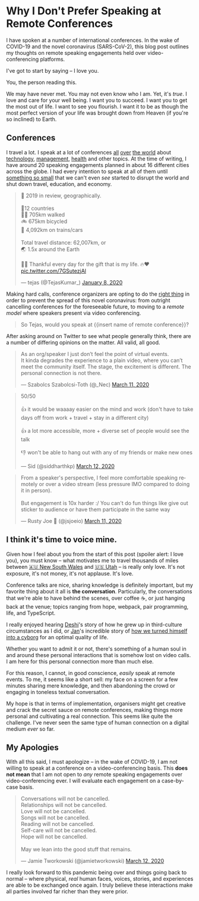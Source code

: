 # Why I Don't Prefer Speaking at Remote Conferences

I have spoken at a number of international conferences. In the wake of COVID-19 and the novel coronavirus (SARS-CoV-2),
this blog post outlines my thoughts on remote speaking engagements held over video-conferencing platforms.

I've got to start by saying – I love you.

You, the person reading this.

We may have never met. You may not even know who I am. Yet, it's _true_. I love and care for your well being. I want you
to succeed. I want you to get the most out of life. I want to see you flourish. I want it to be as though the most
perfect version of your life was brought down from Heaven (if you're so inclined) to Earth.

## Conferences

I travel a lot. I speak at a lot of conferences [all](https://www.youtube.com/watch?v=9jNu1k4Bwa8)
[over](https://www.youtube.com/watch?v=ZsBW4S8hYMU) [the world](https://www.youtube.com/watch?v=9xL0a6YJIQU) about
[technology](https://www.youtube.com/watch?v=f2mMOiCSj5c&feature=youtu.be),
[management](https://www.youtube.com/watch?v=rdiUFma8QJU), [health](https://www.youtube.com/watch?v=TUIcTl9Hto4) and
other topics. At the time of writing, I have around 20 speaking engagements planned in about 16 different cities across
the globe. I had every intention to speak at all of them until
[something so small](https://www.who.int/emergencies/diseases/novel-coronavirus-2019) that we can't even _see_ started
to disrupt the world and shut down travel, education, and economy.

<blockquote class="twitter-tweet"><p lang="en" dir="ltr">🧐 2019 in review, geographically.<br><br>🚩12 countries<br>🚶🏾 705km walked<br>🚲 675km bicycled<br>🚞 4,092km on trains/cars <br><br>Total travel distance: 62,007km, or<br>🌏 1.5x around the Earth<br><br>🙏🏾 Thankful every day for the gift that is my life. 🔥❤️ <a href="https://t.co/7GSutezjAl">pic.twitter.com/7GSutezjAl</a></p>&mdash; tejas (@TejasKumar_) <a href="https://twitter.com/TejasKumar_/status/1214955885254103040?ref_src=twsrc%5Etfw">January 8, 2020</a></blockquote> <script async src="https://platform.twitter.com/widgets.js" charset="utf-8"></script>

Making hard calls, conference organizers are opting to do the [right thing](https://staythefuckhome.com/) in order to
prevent the spread of this novel coronavirus: from outright cancelling conferences for the foreseeable future, to moving
to a _remote model_ where speakers present via video conferencing.

> So Tejas, would you speak at {{insert name of remote conference}}?

After asking around on Twitter to see what people generally think, there are a number of differing opinions on the
matter. All valid, all good.

<blockquote class="twitter-tweet"><p lang="en" dir="ltr">As an org/speaker I just don’t feel the point of virtual events.<br>It kinda degrades the experience to a plain video, where you can’t meet the community itself. The stage, the excitement is different. The personal connection is not there.</p>&mdash; Szabolcs Szabolcsi-Toth (@_Nec) <a href="https://twitter.com/_Nec/status/1237834262625374208?ref_src=twsrc%5Etfw">March 11, 2020</a></blockquote> <script async src="https://platform.twitter.com/widgets.js" charset="utf-8"></script>

<blockquote class="twitter-tweet"><p lang="en" dir="ltr">50/50<br><br>👍 it would be waaaay easier on the mind and work (don&#39;t have to take days off from work + travel + stay in a different city)<br><br>👍 a lot more accessible, more + diverse set of people would see the talk<br><br>👎 won&#39;t be able to hang out with any of my friends or make new ones</p>&mdash; Sid (@siddharthkp) <a href="https://twitter.com/siddharthkp/status/1238100124741570560?ref_src=twsrc%5Etfw">March 12, 2020</a></blockquote> <script async src="https://platform.twitter.com/widgets.js" charset="utf-8"></script>

<blockquote class="twitter-tweet"><p lang="en" dir="ltr">From a speaker&#39;s perspective, I feel more comfortable speaking remotely or over a video stream (less pressure IMO compared to doing it in person).<br><br>But engagement is 10x harder :/ You can&#39;t do fun things like give out sticker to audience or have them participate in the same way</p>&mdash; Rusty Joe 🦀 (@jsjoeio) <a href="https://twitter.com/jsjoeio/status/1237834710270668800?ref_src=twsrc%5Etfw">March 11, 2020</a></blockquote> <script async src="https://platform.twitter.com/widgets.js" charset="utf-8"></script>

## I think it's time to voice mine.

Given how I feel about you from the start of this post (spoiler alert: I love you), you must know – what motivates me to
travel thousands of miles between [🇦🇺 New South Wales](https://www.youtube.com/watch?v=9xL0a6YJIQU) and
[🇺🇸 Utah](https://www.youtube.com/watch?v=71pKrWWOE0k) – is really only love. It's not exposure, it's not money, it's
not applause. It's love.

Conference talks are nice, sharing knowledge is definitely important, but my favorite thing about it all is **the
conversation**. Particularly, the conversations that we're able to have behind the scenes, over coffee ☕️, or just
hanging back at the venue; topics ranging from hope, webpack, pair programming, life, and TypeScript.

I really enjoyed hearing [Deshi](https://twitter.com/deshiknaves)'s story of how he grew up in third-culture
circumstances as I did, or [Jan](https://twitter.com/jansche)'s incredible story of
[how we turned himself into a cyborg](https://www.youtube.com/watch?v=Sm9BjqfgPNM) for an optimal quality of life.

Whether you want to admit it or not, there's something of a human soul in and around these personal interactions that is
somehow lost on video calls. I am here for this personal connection more than much else.

For this reason, I cannot, in good conscience, _easily_ speak at remote events. To me, it seems like a short sell: my
face on a screen for a few minutes sharing mere knowledge, and then abandoning the crowd or engaging in toneless textual
conversation.

My hope is that in terms of implementation, organisers might get creative and crack the secret sauce on remote
conferences, making things more personal and cultivating a real connection. This seems like quite the challenge. I've
never seen the same type of human connection on a digital medium _ever_ so far.

## My Apologies

With all this said, I must apologize – in the wake of COVID-19, I am not willing to speak at a conference on a
video-conferencing basis. This **does not mean** that I am not open to _any_ remote speaking engagements over
video-conferencing ever. I will evaluate each engagement on a case-by-case basis.

<blockquote class="twitter-tweet"><p lang="en" dir="ltr">Conversations will not be cancelled.<br>Relationships will not be cancelled.<br>Love will not be cancelled.<br>Songs will not be cancelled.<br>Reading will not be cancelled.<br>Self-care will not be cancelled.<br>Hope will not be cancelled.<br><br>May we lean into the good stuff that remains.</p>&mdash; Jamie Tworkowski (@jamietworkowski) <a href="https://twitter.com/jamietworkowski/status/1238176161043230720?ref_src=twsrc%5Etfw">March 12, 2020</a></blockquote> <script async src="https://platform.twitter.com/widgets.js" charset="utf-8"></script>

I really look forward to this pandemic being over and things going back to normal – where physical, _real_ human faces,
voices, stories, and experiences are able to be exchanged once again. I truly believe these interactions make all
parties involved far richer than they were prior.

<!-- <meta name="og:image" content="https://pbs.twimg.com/media/ES8jOiCWsAA4iDy?format=png" />
<meta name="twitter:image" content="https://pbs.twimg.com/media/ES8jOiCWsAA4iDy?format=png" /> -->
